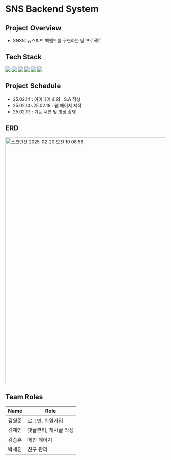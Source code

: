 # SNS Backend System
## Project Overview
- SNS의 뉴스피드 백엔드를 구현하는 팀 프로젝트

## Tech Stack
<img src="https://img.shields.io/badge/java-007396?style=flat-square&logo=java&logoColor=white"/> <img src="https://img.shields.io/badge/MySQL-4479A1?style=flat-square&logo=MySQL&logoColor=white"/> <img src="https://img.shields.io/badge/Postman-FF6C37?style=flat-square&logo=Postman&logoColor=white"/> <img src="https://img.shields.io/badge/Spring-6DB33F?style=flat-square&logo=Spring&logoColor=white"/> <img src="https://img.shields.io/badge/JPA-6DB33F?style=flat-square&logo=JPA&logoColor=white"/> <img src="https://img.shields.io/badge/Session-6DB33F?style=flat-square&logo=Session&logoColor=white"/>

## Project Schedule
- 25.02.14 : 아이디어 회의 , S.A 작성
- 25.02.14~25.02.18 : 웹 페이지 제작
- 25.02.19 : 기능 시연 및 영상 촬영

## ERD
<img width="769" alt="스크린샷 2025-02-20 오전 10 08 56" src="https://github.com/user-attachments/assets/f458ea8f-b705-494f-871f-7c9e4d506fd8" />

## Team Roles
| Name | Role |
| -- | -- |
| 김원준 | 로그인, 회원가입 |
| 김제인 | 댓글관리, 게시글 작성 |
| 김종훈 | 메인 페이지 |
| 박세진 | 친구 관리 |
